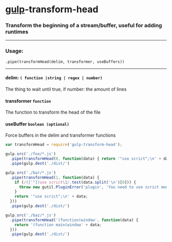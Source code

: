 [gulp](https://github.com/gulpjs/gulp)-transform-head
===

### Transform the beginning of a stream/buffer, useful for adding runtimes

----

### Usage:

`.pipe(transformHead(delim, transformer, useBuffers))`

----

#### delim: `( function |string | regex | number)`

The thing to wait until true, if number: the amount of lines

#### transformer `function`

The function to transform the head of the file

#### useBuffer `boolean (optional)`

Force buffers in the delim and transformer functions
```js
var transformHead = require('gulp-transform-head');

gulp.src('./foo/*.js')
  .pipe(transformHead(0, function(data) { return '"use scrict";\n' + data }))
  .pipe(gulp.dest('./dist/')

gulp.src('./bar/*.js')
  .pipe(transformHead(1, function(data) {
    if (/(['"])use scrict\1/.test(data.split('\n')[0])) {
      throw new gutil.PluginError('plugin', 'You need to use scrict mode');
    }
    return '"use scrict";\n' + data;
  }))
  .pipe(gulp.dest('./dist/')

gulp.src('./baz/*.js')
  .pipe(transformHead('(function(window', function(data) {
    return '(function main(window' + data;
  }))
  .pipe(gulp.dest('./dist/')


```

